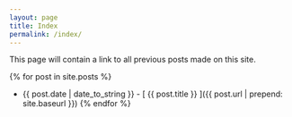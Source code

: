 ```yaml
---
layout: page
title: Index
permalink: /index/
---
```


This page will contain a link to all previous posts made on this site.

{% for post in site.posts %}
  * {{ post.date | date_to_string }} - [ {{ post.title }} ]({{ post.url | prepend: site.baseurl }})
{% endfor %}